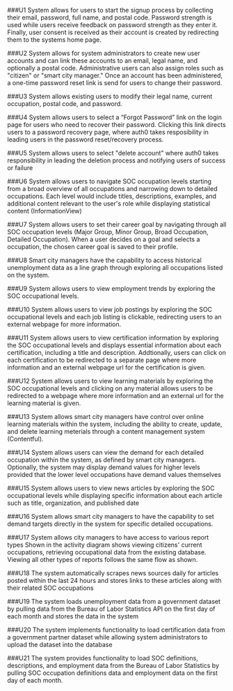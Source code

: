 ###U1
System allows for users to start the signup process by collecting their email, password, full name, and postal code.
Password strength is used while users receive feedback on password strength as they enter it. Finally, user 
consent is received as their account is created by redirecting them to the systems home page.

###U2
System allows for system administrators to create new user accounts and can link these accounts 
to an email, legal name, and optionally a postal code. Administrative users can also assign roles such as "citizen" or "smart city manager." 
Once an account has been administered, a one-time password reset link is send for users to change their password. 

###U3
System allows existing users to modify their legal name, current occupation, postal code, and password.


###U4
System allows users to select a “Forgot Password” link on the login page for users who need to recover their password. 
Clicking this link directs users to a password recovery page, where auth0 takes resposibility in leading users in the password reset/recovery process.

###U5
System allows users to select "delete account" where auth0 takes responsibility in leading the deletion process and notifying users of success or failure

###U6
System allows users to navigate SOC occupation levels starting from a broad overview of all occupations and narrowing down to detailed occupations. 
Each level would include titles, descriptions, examples, and additional content relevant to the user's role while displaying statistical content (InformationView)

###U7
System allows users to set their career goal by navigating through all SOC occupation levels (Major Group, Minor Group, Broad Occupation, Detailed Occupation). 
When a user decides on a goal and selects a occupation, the chosen career goal is saved to their profile.

###U8
Smart city managers have the capability to access historical unemployment data as a line graph through exploring all occupations listed on the system.

###U9
System allows users to view employment trends by exploring the SOC occupational levels. 

###U10
System allows users to view job postings by exploring the SOC occupational levels and
each job listing is clickable, redirecting users to an external webpage for more information. 

###U11
System allows users to view certification information by exploring the SOC occupational levels
and displays essential information about each certification, including a title and description.
Addtionally, users can click on each certification to be redirected to a separate page where more information and an external webpage url for the certification is given.

###U12
System allows users to view learning materials by exploring the SOC occupational levels and clicking on any material allows users to be redirected to a webpage where more information 
and an external url for the learning material is given.

###U13
System allows smart city managers have control over online learning materials within the system, 
including the ability to create, update, and delete learning meterials through a content management system (Contentful). 

###U14
System allows users can view the demand for each detailed occupation within the system, as defined by smart city managers. 
Optionally, the system may display demand values for higher levels provided that the lower level occupations have demand values themselves

###U15
System allows users to view news articles by exploring the SOC occupational levels while displaying specific information about each article such as title, organization, and published date

###U16
System allows smart city managers to have the capability to set demand targets directly in the system for specific detailed occupations.

###U17
System allows city managers to have access to various report types
Shown in the activity diagram shows viewing citizens' current occupations, retrieving occupational data from the existing database.
Viewing all other types of reports follows the same flow as shown. 

###U18
The system automatically scrapes news sources daily for articles posted within the last 24 hours and stores links to these articles along with their related SOC occupations

###U19
The system loads unemployment data from a government dataset by pulling data  from the Bureau of Labor Statistics API on the first day of each month and stores the data in the system

###U20
The system implements functionality to load certification data from a government partner dataset while allowing system administrators to upload the dataset into the database 

###U21
The system provides functionality to load SOC definitions, descriptions, and employment data from the Bureau of Labor Statistics by pulling SOC occupation definitions data and employment data on the first day of each month. 























